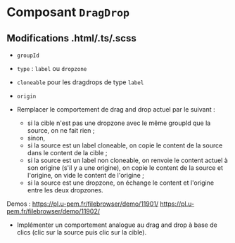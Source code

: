 # Composant `DragDrop`

## Modifications .html/.ts/.scss

* `groupId`
* `type` : `label` ou `dropzone`
* `cloneable` pour les dragdrops de type `label`
* `origin`

* Remplacer le comportement de drag and drop actuel par le suivant :
  * si la cible n'est pas une dropzone avec le même groupId que la source, on ne fait rien ;
  * sinon,
   * si la source est un label cloneable, on copie le content de la source dans le content de la cible ;
   * si la source est un label non cloneable, on renvoie le content actuel à son origine (s'il y a une origine), on copie le content de la source et l'origine, on vide le content de l'origine ;
   * si la source est une dropzone, on échange le content et l'origine entre les deux dropzones.

Demos : https://pl.u-pem.fr/filebrowser/demo/11901/ https://pl.u-pem.fr/filebrowser/demo/11902/

  
 * Implémenter un comportement analogue au drag and drop à base de clics (clic sur la source puis clic sur la cible).
